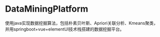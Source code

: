 # DataMiningPlatform
使用java实现数据挖掘算法，包括朴素贝叶斯、Apriori关联分析、Kmeans聚类，并用springboot+vue+elementUI技术栈搭建的数据挖掘平台。
